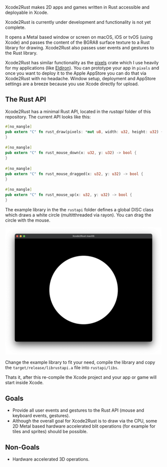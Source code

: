 Xcode2Rust makes 2D apps and games written in Rust accessible and deployable in Xcode.

Xcode2Rust is currently under development and functionality is not yet complete.

It opens a Metal based window or screen on macOS, iOS or tvOS (using Xcode) and passes the content of the BGRA8 surface texture to a Rust library for drawing. Xcode2Rust also passes user events and gestures to the Rust library.

Xcode2Rust has similar functionality as the [pixels](https://github.com/parasyte/pixels) crate which I use heavily for my applications (like [Eldiron](https://github.com/markusmoenig/Eldiron)). You can prototype your app in ```pixels``` and once you want to deploy it to the Apple AppStore you can do that via Xcode2Rust with no headache. Window setup, deployment and AppStore settings are a breeze because you use Xcode directly for upload.

## The Rust API

Xcode2Rust has a minimal Rust API, located in the *rustapi* folder of this repository. The current API looks like this:

```rust
#[no_mangle]
pub extern "C" fn rust_draw(pixels: *mut u8, width: u32, height: u32) {
}

#[no_mangle]
pub extern "C" fn rust_mouse_down(x: u32, y: u32) -> bool {
}

#[no_mangle]
pub extern "C" fn rust_mouse_dragged(x: u32, y: u32) -> bool {
}

#[no_mangle]
pub extern "C" fn rust_mouse_up(x: u32, y: u32) -> bool {
}
```

The example library in the the ```rustapi``` folder defines a global DISC class which draws a white circle (multitthreaded via rayon). You can drag the circle with the mouse.

![Image](image.png)

Change the example library to fit your need, compile the library and copy the ```target/release/librustapi.a``` file into ```rustapi/libs```.

Thats it, after this re-compile the Xcode project and your app or game will start inside Xcode.

## Goals

* Provide all user events and gestures to the Rust API (mouse and keyboard events, gestures).
* Although the overall goal for Xcode2Rust is to draw via the CPU, some 2D Metal based hardware accelerated blit operations (for example for tiles and sprites) should be possible.

## Non-Goals

* Hardware accelerated 3D operations.
